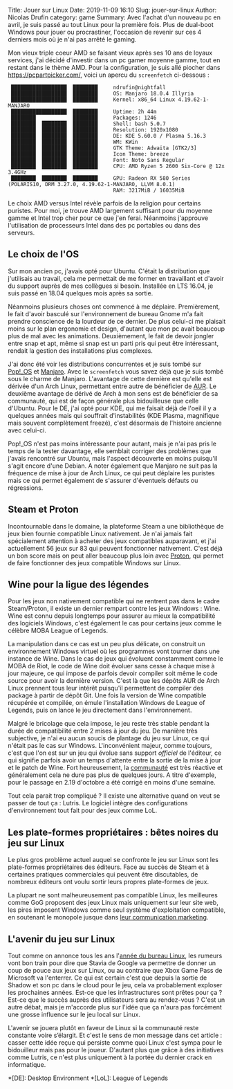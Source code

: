 Title: Jouer sur Linux
Date: 2019-11-09 16:10
Slug: jouer-sur-linux
Author: Nicolas Drufin
category: game
Summary: Avec l'achat d'un nouveau pc en avril, je suis passé au tout Linux pour la première fois. Plus de dual-boot Windows pour jouer ou procrastiner, l'occasion de revenir sur ces 4 derniers mois où je n'ai pas arrêté le gaming.

Mon vieux triple coeur AMD se faisant vieux après ses 10 ans de loyaux services, j'ai décidé d'investir dans un pc gamer moyenne gamme, tout en restant dans le thème AMD. Pour la configuration, je suis allé piocher dans https://pcpartpicker.com/, voici un apercu du `screenfetch` ci-dessous :
```
 ██████████████████  ████████     ndrufin@nightfall
 ██████████████████  ████████     OS: Manjaro 18.0.4 Illyria
 ██████████████████  ████████     Kernel: x86_64 Linux 4.19.62-1-MANJARO
 ██████████████████  ████████     Uptime: 2h 44m
 ████████            ████████     Packages: 1246
 ████████  ████████  ████████     Shell: bash 5.0.7
 ████████  ████████  ████████     Resolution: 1920x1080
 ████████  ████████  ████████     DE: KDE 5.60.0 / Plasma 5.16.3
 ████████  ████████  ████████     WM: KWin
 ████████  ████████  ████████     GTK Theme: Adwaita [GTK2/3]
 ████████  ████████  ████████     Icon Theme: breeze
 ████████  ████████  ████████     Font: Noto Sans Regular
 ████████  ████████  ████████     CPU: AMD Ryzen 5 2600 Six-Core @ 12x 3.4GHz
 ████████  ████████  ████████     GPU: Radeon RX 580 Series (POLARIS10, DRM 3.27.0, 4.19.62-1-MANJARO, LLVM 8.0.1)
                                  RAM: 3217MiB / 16035MiB
```

Le choix AMD versus Intel révèle parfois de la religion pour certains puristes. Pour moi, je trouve AMD largement suffisant pour du moyenne gamme et Intel trop cher pour ce que j'en ferai. Néanmoins j'approuve l'utilisation de processeurs Intel dans des pc portables ou dans des serveurs.

## Le choix de l'OS

Sur mon ancien pc, j'avais opté pour Ubuntu. C'était la distribution que j'utilisais au travail, cela me permettait de me former en travaillant et d'avoir du support auprès de mes collègues si besoin. Installée en LTS 16.04, je suis passé en 18.04 quelques mois après sa sortie. 

Néanmoins plusieurs choses ont commencé à me déplaire. Premièrement, le fait d'avoir basculé sur l'environnement de bureau Gnome m'a fait prendre conscience de la lourdeur de ce dernier. De plus celui-ci me plaisait moins sur le plan ergonomie et design, d'autant que mon pc avait beaucoup plus de mal avec les animations. Deuxièmement, le fait de devoir jongler entre snap et apt, même si snap est un parti pris qui peut être intéressant, rendait la gestion des installations plus complexes.

J'ai donc été voir les distributions concurrentes et je suis tombé sur [Pop!_OS](https://system76.com/pop) et [Manjaro](https://manjaro.org/). Avec le `screenfetch` vous savez déjà que je suis tombé sous le charme de Manjaro. L'avantage de cette dernière est qu'elle est dérivée d'un Arch Linux, permettant entre autre de bénéficier de [AUR](https://aur.archlinux.org/). Le deuxième avantage de dérivé de Arch à mon sens est de bénéficier de sa communauté, qui est de façon générale plus bidouilleuse que celle d'Ubuntu. Pour le DE, j'ai opté pour KDE, qui me faisait déjà de l'oeil il y a quelques années mais qui souffrait d'instabilités (KDE Plasma, magnifique mais souvent complètement freezé), c'est désormais de l'histoire ancienne avec celui-ci.

Pop!_OS n'est pas moins intéressante pour autant, mais je n'ai pas pris le temps de la tester davantage, elle semblait corriger des problèmes que j'avais rencontré sur Ubuntu, mais l'aspect découverte en moins puisqu'il s'agit encore d'une Debian. A noter également que Manjaro ne suit pas la fréquence de mise à jour de Arch Linux, ce qui peut déplaire les puristes mais ce qui permet également de s'assurer d'éventuels défauts ou régressions.

## Steam et Proton

Incontournable dans le domaine, la plateforme Steam a une bibliothèque de jeux bien fournie compatible Linux nativement. Je n'ai jamais fait spécialement attention à acheter des jeux compatibles auparavant, et j'ai actuellement 56 jeux sur 83 qui peuvent fonctionner nativement. C'est déjà un bon score mais on peut aller beaucoup plus loin avec [Proton](https://www.protondb.com/), qui permet de faire fonctionner des jeux compatible Windows sur Linux. 


## Wine pour la ligue des légendes 

Pour les jeux non nativement compatible qui ne rentrent pas dans le cadre Steam/Proton, il existe un dernier rempart contre les jeux Windows : Wine. Wine est connu depuis longtemps pour assurer au mieux la compatibilité des logiciels Windows, c'est également le cas pour certains jeux comme le célèbre MOBA League of Legends.

La manipulation dans ce cas est un peu plus délicate, on construit un environnement Windows virtuel où les programmes vont tourner dans une instance de Wine. Dans le cas de jeux qui évoluent constamment comme le MOBA de Riot, le code de Wine doit évoluer sans cesse à chaque mise à jour majeure, ce qui impose de parfois devoir compiler soit même le code source pour avoir la dernière version. C'est là que les dépôts AUR de Arch Linux prennent tous leur intérêt puisqu'il permettent de compiler des package à partir de dépôt Git. Une fois la version de Wine compatible récupérée et compilée, on émule l'installation Windows de League of Legends, puis on lance le jeu directement dans l'environnement.

Malgré le bricolage que cela impose, le jeu reste très stable pendant la durée de compatibilité entre 2 mises à jour du jeu. De manière très subjective, je n'ai eu aucun soucis de plantage du jeu sur Linux, ce qui n'était pas le cas sur Windows. L'inconvénient majeur, comme toujours, c'est que l'on est sur un jeu qui évolue sans support *officiel* de l'éditeur, ce qui signifie parfois avoir un temps d'attente entre la sortie de la mise à jour et le patch de Wine. Fort heureusement, la [communauté](https://reddit.com/r/leagueoflinux) est très réactive et généralement cela ne dure pas plus de quelques jours. A titre d'exemple, pour le passage en 2.19 d'octobre a été corrigé en moins d'une semaine.

Tout cela parait trop compliqué ? Il existe une alternative quand on veut se passer de tout ça : Lutris. Le logiciel intègre des configurations d'environnement tout fait pour des jeux comme LoL.

## Les plate-formes propriétaires : bêtes noires du jeu sur Linux

Le plus gros problème actuel auquel se confronte le jeu sur Linux sont les plate-formes propriétaires des éditeurs. Face au succès de Steam et à certaines pratiques commerciales qui peuvent être discutables, de nombreux éditeurs ont voulu sortir leurs propres plate-formes de jeux.

La plupart ne sont malheureusement pas compatible Linux, les meilleures comme GoG proposent des jeux Linux mais uniquement sur leur site web, les pires imposent Windows comme seul système d'exploitation compatible, en soutenant le monopole jusque dans [leur communication marketing](https://twitter.com/TimSweeneyEpic/status/964284402741149698).

## L'avenir du jeu sur Linux

Tout comme on annonce tous les ans l'[année du bureau Linux](https://i.imgur.com/Okbs2oG.jpg), les rumeurs vont bon train pour dire que Stavia de Google va permettre de donner un coup de pouce aux jeux sur Linux, ou au contraire que Xbox Game Pass de Microsoft va l'enterrer. Ce qui est certain c'est que depuis la sortie de Shadow et son pc dans le cloud pour le jeu, cela va probablement exploser les prochaines années. Est-ce que les infrastructures sont prêtes pour ça ? Est-ce que le succès auprès des utilisateurs sera au rendez-vous ? C'est un autre débat, mais je m'accorde plus sur l'idée que ça n'aura pas forcément une grosse influence sur le jeu local sur Linux.

L'avenir se jouera plutôt en faveur de Linux si la communauté reste constante voire s’élargit. Et c'est le sens de mon message dans cet article : casser cette idée reçue qui persiste comme quoi Linux c'est sympa pour le bidouilleur mais pas pour le joueur. D'autant plus que grâce à des initiatives comme Lutris, ce n'est plus uniquement à la portée du dernier crack en informatique.

*[DE]: Desktop Environment
*[LoL]: League of Legends
